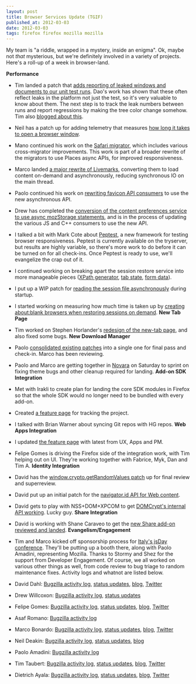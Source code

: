 ```yaml
---
layout: post
title: Browser Services Update (TGIF)
published_at: 2012-03-03
date: 2012-03-03
tags: firefox firefox mozilla mozilla
---
```


My team is "a riddle, wrapped in a mystery, inside an enigma". Ok, maybe not *that* mysterious, but we're definitely involved in a variety of projects. Here's a roll-up of a week in browser-land.

**Performance**

*   Tim landed a patch that [adds reporting of leaked windows and documents to our unit test runs](https://bugzilla.mozilla.org/show_bug.cgi?id=683953). Dao's work has shown that these often reflect leaks in the platform not just the test, so it's very valuable to know about them. The next step is to track the leak numbers between runs and report regressions by making the tree color change somehow. Tim also [blogged about this](http://timtaubert.de/2012/02/fighting-docshell-and-domwindow-leaks/).
*   Neil has a patch up for adding telemetry that measures [how long it takes to open a browser window](https://bugzilla.mozilla.org/show_bug.cgi?id=710431).
*   Mano continued his work on the [Safari migrator](https://bugzilla.mozilla.org/show_bug.cgi?id=710259), which includes various cross-migrator improvements. This work is part of a broader rewrite of the migrators to use Places async APIs, for improved responsiveness.
*   Marco landed [a major rewrite of Livemarks](https://bugzilla.mozilla.org/show_bug.cgi?id=613588), converting them to load content on-demand and asynchronously, reducing synchronous IO on the main thread.
*   Paolo continued his work on [rewriting favicon API consumers](https://bugzilla.mozilla.org/show_bug.cgi?id=713642) to use the new asynchronous API.
*   Drew has completed the [conversion of the content preferences service to use async mozStorage statements](https://bugzilla.mozilla.org/show_bug.cgi?id=699859), and is in the process of updating the various JS and C++ consumers to use the new API.
*   I talked a bit with Mark Cote about [Peptest](https://wiki.mozilla.org/Auto-tools/Projects/peptest), a new framework for testing browser responsiveness. Peptest is currently available on the tryserver, but results are highly variable, so there's more work to do before it can be turned on for all check-ins. Once Peptest is ready to use, we'll evangelize the crap out of it.
*   I continued working on breaking apart the session restore service into more manageable pieces ([XPath generator](https://bugzilla.mozilla.org/show_bug.cgi?id=726235), [tab state](https://bugzilla.mozilla.org/show_bug.cgi?id=708488), [form data](https://bugzilla.mozilla.org/show_bug.cgi?id=697903)).
*   I put up a WIP patch for [reading the session file asynchronously](https://bugzilla.mozilla.org/show_bug.cgi?id=532150) during startup.
*   I started working on measuring how much time is taken up by [creating about:blank browsers when restoring sessions on demand](https://bugzilla.mozilla.org/show_bug.cgi?id=715612).
**New Tab Page**

*   Tim worked on Stephen Horlander's [redesign of the new-tab page](http://people.mozilla.com/~shorlander/files/new-tab-prototype-i03/new-tab-prototype-i03.html), and also fixed some bugs.
**New Download Manager**

*   Paolo [consolidated existing patches](https://bugzilla.mozilla.org/show_bug.cgi?id=726444) into a single one for final pass and check-in. Marco has been reviewing.
*   Paolo and Marco are getting together in [Novara](http://maps.google.com/maps?oe=utf-8&rls=org.mozilla:en-US:unofficial&client=firefox-nightly&q=novara+italy&um=1&ie=UTF-8&hq=&hnear=0x47865a1ed73beaff:0x405e67d473ca090,Novara,+Italy&gl=us&ei=K19RT9rkGKaoiQLF_Py0Bg&sa=X&oi=geocode_result&ct=image&resnum=2&ved=0CEgQ8gEwAQ) on Saturday to sprint on fixing theme bugs and other cleanup required for landing.
**Add-on SDK Integration**

*   Met with Irakli to create plan for landing the core SDK modules in Firefox so that the whole SDK would no longer need to be bundled with every add-on.
*   Created [a feature page](https://wiki.mozilla.org/Add-on_SDK_in_Firefox) for tracking the project.
*   I talked with Brian Warner about syncing Git repos with HG repos.
**Web Apps Integration**

*   I updated [the feature page](https://wiki.mozilla.org/Web_Apps_integration) with latest from UX, Apps and PM.
*   Felipe Gomes is driving the Firefox side of the integration work, with Tim helping out on UI. They're working together with Fabrice, Myk, Dan and Tim A.
**Identity Integration**

*   David has the [window.crypto.getRandomValues patch](https://bugzilla.mozilla.org/show_bug.cgi?id=440046) up for final review and superreview.
*   David put up an initial patch for the [navigator.id API for Web content](https://bugzilla.mozilla.org/show_bug.cgi?id=665057).
*   David gets to play with NSS+DOM+XPCOM to get [DOMCrypt's internal API working](https://bugzilla.mozilla.org/show_bug.cgi?id=649154). Lucky guy.
**Share Integration**

*   David is working with Shane Caraveo to get the [new Share add-on reviewed and landed](https://bugzilla.mozilla.org/show_bug.cgi?id=727126).
**Evangelism/Engagement**

*   Tim and Marco kicked off sponsorship process for [Italy's jsDay conference](http://2012.jsday.it/). They'll be putting up a booth there, along with Paolo Amadini, representing Mozilla. Thanks to Stormy and Shez for the support from Developer Engagement.
Of course, we all worked on various other things as well, from code review to bug triage to random maintenance fixes. Activity logs and whatnot are listed below.

*   David Dahl: [Bugzilla activity log](https://bugzilla.mozilla.org/page.cgi?id=user_activity.html&action=run&who=ddahl@mozilla.com), [status updates](http://benjamin.smedbergs.us/weekly-updates.fcgi/user/ddahl), [blog](http://monocleglobe.wordpress.com/), [Twitter](https://twitter.com/#!/deezthugs)
*   Drew Willcoxon: [Bugzilla activity log](https://bugzilla.mozilla.org/page.cgi?id=user_activity.html&action=run&who=adw@mozilla.com), [status updates](http://benjamin.smedbergs.us/weekly-updates.fcgi/user/drew)
*   Felipe Gomes: [Bugzilla activity log](https://bugzilla.mozilla.org/page.cgi?id=user_activity.html&action=run&who=felipc@gmail.com), [status updates](http://benjamin.smedbergs.us/weekly-updates.fcgi/user/felipe), [blog](http://felipe.wordpress.com/), [Twitter](https://twitter.com/#!/felipc)
*   Asaf Romano: [Bugzilla activity log](https://bugzilla.mozilla.org/page.cgi?id=user_activity.html&action=run&who=mano@mozilla.com)
*   Marco Bonardo: [Bugzilla activity log](https://bugzilla.mozilla.org/page.cgi?id=user_activity.html&action=run&who=mak77@bonardo.net), [status updates](http://benjamin.smedbergs.us/weekly-updates.fcgi/user/mak), [blog](http://blog.bonardo.net/), [Twitter](https://twitter.com/#!/mak77)
*   Neil Deakin: [Bugzilla activity log](https://bugzilla.mozilla.org/page.cgi?id=user_activity.html&action=run&who=enndeakin@gmail.com), [status updates](http://benjamin.smedbergs.us/weekly-updates.fcgi/user/Enn), [blog](https://enndeakin.wordpress.com/)
*   Paolo Amadini: [Bugzilla activity log](https://bugzilla.mozilla.org/page.cgi?id=user_activity.html&action=run&who=paolo.mozmail@amadzone.org)
*   Tim Taubert: [Bugzilla activity log](https://bugzilla.mozilla.org/page.cgi?id=user_activity.html&action=run&who=ttaubert@mozilla.com), [status updates](http://benjamin.smedbergs.us/weekly-updates.fcgi/user/ttaubert), [blog](http://timtaubert.de), [Twitter](https://twitter.com/#!/ttaubert)
*   Dietrich Ayala: [Bugzilla activity log](https://bugzilla.mozilla.org/page.cgi?id=user_activity.html&action=run&who=dietrich@mozilla.com), [status updates](http://benjamin.smedbergs.us/weekly-updates.fcgi/user/dietrich), [blog](http://autonome.wordpress.com), [Twitter](https://twitter.com/#!/dietrich)